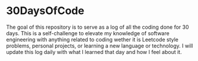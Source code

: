 # 30DaysOfCode
The goal of this repository is to serve as a log of all the coding done for 30 days. This is a self-challenge to elevate my knowledge of software engineering with anything related to coding wether it is Leetcode style problems, personal projects, or learning a new language or technology. I will update this log daily with what I learned that day and how I feel about it. 
